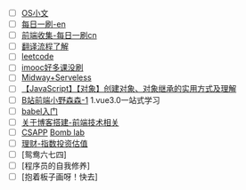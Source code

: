 - [ ] [OS小文](https://zhuanlan.zhihu.com/p/37810839)
- [ ] [每日一刷-en](https://github.com/yued-fe/y-translation/blob/master/doc/websiteMap.md)
- [ ] [前端收集-每日一刷cn](https://github.com/foru17/front-end-collect)
- [ ] [翻译流程了解](https://github.com/yued-fe/y-translation/blob/master/doc/%E7%BF%BB%E8%AF%91%E6%B5%81%E7%A8%8B.md)
- [ ] [leetcode](leetcode-cn.com)
- [ ] [imooc好多课没刷](imooc.com)
- [ ] [Midway+Serveless](https://midwayjs.org/docs/intro)
- [ ] [【JavaScript】【对象】创建对象、对象继承的实用方式及理解](https://segmentfault.com/a/1190000004559437)
- [ ] [B站前端小野森森-1](https://www.bilibili.com/space/378372969?from=video) 1.vue3.0一站式学习
- [ ] [babel入门](https://zhuanlan.zhihu.com/p/72995336)
- [ ] [关于博客搭建-前端技术相关](https://github.com/mqyqingfeng/Blog)
- [ ] [CSAPP](https://csdiy.wiki/%E4%BD%93%E7%B3%BB%E7%BB%93%E6%9E%84/CSAPP/)  [Bomb lab](https://earthaa.github.io/2020/01/12/CSAPP-Bomblab/#more)
- [ ] [理财-指数投资估值](https://how2j.cn/frontindice)
- [ ] [鸳鸯六七四]
- [ ] [程序员的自我修养]
- [ ] [抱着板子画呀！快去]

